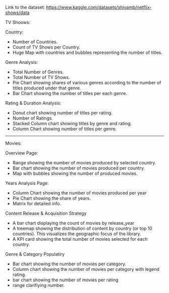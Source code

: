 Link to the dataset: https://www.kaggle.com/datasets/shivamb/netflix-shows/data

TV Shoows:

Country:
- Number of Countries.
- Count of TV Shows per Country.
- Huge Map with countries and bubbles representing the number of titles.

Genre Analysis:
- Total Number of Genres.
- Total Number of TV Shows.
- Pie Chart showing shares of various genres according to the number of titles produced under that genre. 
- Bar Chart showing the number of titles per each genre.

Rating & Duration Analysis:
- Donut chart showing number of titles per rating.
- Number of Ratings.
- Stacked Column chart showing titles by genre and rating.
- Column Chart showing number of titles per genre.


---
Movies:

Overview Page:
- Range showing the number of movies produced by selected country.
- Bar chart showing the number of movies produced per country.
- Map with bubbles showing the number of produced movies. 

Years Analysis Page:
- Column Chart showing the number of movies produced per year
- Pie Chart showing the share of years.
- Matrix for detailed info.

Content Release & Acquisition Strategy
- A bar chart displaying the count of movies by release_year
- A treemap showing the distribution of content by country (or top 10 countries). This visualizes the geographic focus of the library.
- A KPI card showing the total number of movies selected for each country.

Genre & Category Populatiry
- Bar chart showing the number of movies per category.
- Column chart showing the number of movies per category with legend rating.
- bar chart showing the number of movies per rating
- range clarifiying number. 